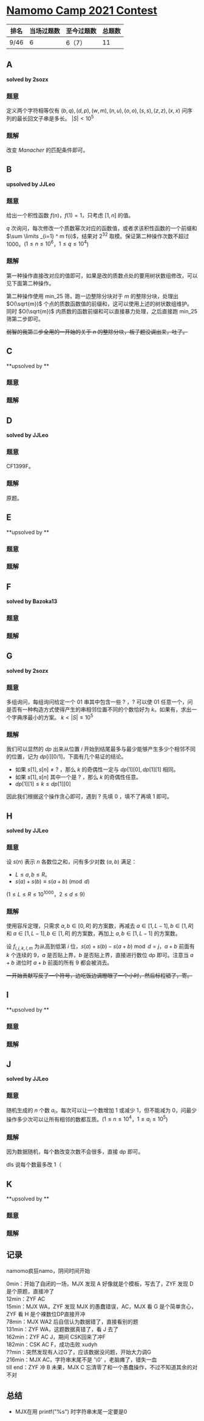 # [Namomo Camp 2021 Contest](https://namomo.duck-ac.cn/)

| 排名 | 当场过题数 | 至今过题数 | 总题数 |
| ---- | ---------- | ---------- | ------ |
| 9/46 | 6          | 6（7）     | 11     |

## **A**

**solved by 2sozx**

### 题意

定义两个字符相等仅有 $(b, q), (d, p), (w, m), (n, u), (o, o), (s, s),(z, z), (x, x)$ 问序列的最长回文子串是多长。 $|S| < 10^5$

### 题解

改变 $Manacher$ 的匹配条件即可。

## **B**

**upsolved by JJLeo**

### 题意

给出一个积性函数 $f(n)$，$f(1)=1$，只考虑 $[1,n]$ 的值。

$q$ 次询问，每次修改一个质数幂次对应的函数值，或者求该积性函数的一个前缀和 $\sum \limits _{i=1} ^ m f(i)$，结果对 $2^{32}$ 取模。保证第二种操作次数不超过 $1000$。($1 \le n\le 10^6$，$1 \le q \le 10^4$)

### 题解

第一种操作直接改对应的值即可，如果是改的质数点处的要用树状数组修改，可以见下面第二种操作。

第二种操作使用 min_25 筛，跑一边整除分块对于 $m$ 的整除分块，处理出 $O(\sqrt{m})$ 个点的质数函数值的前缀和，这可以使用上述的树状数组维护。同时 $O(\sqrt{m})$ 内质数的函数前缀和可以直接暴力处理，之后直接跑 min_25 筛第二步即可。

~~弱智的我第二步全用的一开始的关于 $n$ 的整除分块，板子题没调出来，吐了。~~

## **C**

**upsolved by **

### 题意



### 题解



## **D**

**solved by JJLeo**

### 题意

CF1399F。

### 题解

原题。

## **E**

**upsolved by **

### 题意



### 题解



## **F**

**solved by Bazoka13**

### 题意



### 题解



## **G**

**solved by 2sozx**

### 题意

多组询问，每组询问给定一个 $01$ 串其中包含一些 $?$ ，$?$ 可以使 $01$ 任意一个，问是否有一种构造方式使得产生的串相邻位置不同的个数恰好为 $k$。如果有，求出一个字典序最小的方案。 $k < |S| \le 10^5$

###  题解

我们可以显然的 $dp$ 出来从位置 $i$ 开始到结尾最多与最少能够产生多少个相邻不同的位置，记为 $dp[i][0/1]$，下面有几个易证的结论。

* 如果 $s[1],s[n] \not = ?$ ，那么 $k$ 的奇偶性一定与 $dp[1][0],dp[1][1]$ 相同。
* 如果 $s[1], s[n]$ 其中一个是 $?$ ，那么 $k$ 的奇偶性任意。
* $dp[1][1] \le k \le dp[1][0]$

因此我们根据这个操作贪心即可，遇到 $?$ 先填 $0$ ，填不了再填 $1$ 即可。

## **H**

**solved by JJLeo**

### 题意

设 $s(n)$ 表示 $n$ 各数位之和，问有多少对数 $(a,b)$ 满足：

- $L \le a,b \le R$。
- $s(a)+s(b) \equiv s(a+b) \pmod d$

($1 \le L \le R \le 10^{1000}$，$2 \le d \le 9$)

### 题解

使用容斥定理，只需求 $a,b \in [0,R]$ 的方案数，再减去 $a \in [1,L-1],b\in[1,R]$ 和 $a \in [1,L-1],b\in[1,R]$ 的方案数，再加上 $a,b \in [1,L-1]$ 的方案数。

设 $f_{i,j,k,l,m}$ 为从高到低第 $i$ 位，$s(a)+s(b)-s(a+b) \bmod d = j$，$a+b$ 前面有 $k$ 个连续的 $9$，$a$ 是否贴上界，$b$ 是否贴上界，直接进行数位 dp 即可。注意当 $a+b$ 进位时 $a+b$ 前面的所有 $9$ 都会被消去。

~~一开始贡献写反了一个符号，边吃饭边调瞪眼了一个小时，然后标程错了，寄。~~

## **I**

**upsolved by **

### 题意



### 题解



## **J**

**solved by JJLeo**

### 题意

随机生成的 $n$ 个数 $a_i$，每次可以让一个数增加 1 或减少 1，但不能减为 0，问最少操作多少次可以让所有相邻的数都互质。($1 \le n \le 10^4$，$1 \le a_i \le 10^5$)

### 题解

因为数据随机，每个数改变次数不会很多，直接 dp 即可。

dls 说每个数最多改 1（

## **K**

**upsolved by **

### 题意



### 题解



## **记录**

namomo疯狂namo，阴间时间开始

0min：开始了自闭的一场，MJX 发现 A 好像就是个模板，写去了，ZYF 发现 D 是个原题，直接冲了<br>12min：ZYF AC<br>15min：MJX WA，ZYF 发现 MJX 的愚蠢错误，AC，MJX 看 G 是个简单贪心，ZYF 看 H 是个裸数位DP直接开冲<br>78min：MJX WA2  后自信认为数据错了，直接看别的题<br>131min：ZYF WA，这题数据真错了，看 J 去了<br>162min：ZYF AC J，期间 CSK回来了冲F<br>182min：CSK AC F，成功击败 xudyh<br>??min：突然发现有人过G了，应该数据没问题，开始大力调G<br>216min：MJX AC，字符串末尾不是 '\0' ，老脑瘫了，错失一血<br>till end：ZYF 冲 B 未果，MJX C 忘清零了和一个愚蠢操作，不过不知道其余的对不对

## **总结**

* MJX在用 printf("%s") 时字符串末尾一定要是0
